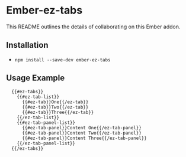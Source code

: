 # Ember-ez-tabs

This README outlines the details of collaborating on this Ember addon.

## Installation

* `npm install --save-dev ember-ez-tabs`

## Usage Example

```
  {{#ez-tabs}}
    {{#ez-tab-list}}
      {{#ez-tab}}One{{/ez-tab}}
      {{#ez-tab}}Two{{/ez-tab}}
      {{#ez-tab}}Three{{/ez-tab}}
    {{/ez-tab-list}}
    {{#ez-tab-panel-list}}
      {{#ez-tab-panel}}Content One{{/ez-tab-panel}}
      {{#ez-tab-panel}}Content Two{{/ez-tab-panel}}
      {{#ez-tab-panel}}Content Three{{/ez-tab-panel}}
    {{/ez-tab-panel-list}}
  {{/ez-tabs}}
```
